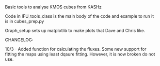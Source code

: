 Basic tools to analyse KMOS cubes from KASHz

Code in IFU_tools_class is the main body of the code and example to run it is in cubes_prep.py

Graph_setup sets up matplotlib to make plots that Dave and Chris like. 

CHANGELOG:

10/3 - Added function for calculating the fluxes. Some new support for fitting the maps using least dqaure fitting. However, it is now broken do not use. 
